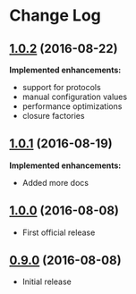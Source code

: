 # Change Log

## [1.0.2](https://github.com/coolsamson7/inject/tree/1.0.2) (2016-08-22)

**Implemented enhancements:**

* support for protocols
* manual configuration values
* performance optimizations
* closure factories

## [1.0.1](https://github.com/coolsamson7/inject/tree/1.0.1) (2016-08-19)

**Implemented enhancements:**

- Added more docs

## [1.0.0](https://github.com/coolsamson7/inject/tree/1.0.0) (2016-08-08)

- First official release

## [0.9.0](https://github.com/coolsamson7/inject/tree/v0.9.0) (2016-08-08)

- Initial release
